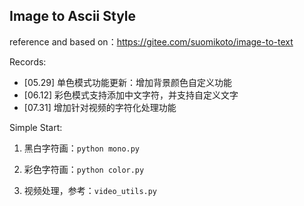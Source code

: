 ## Image to Ascii Style

reference and based on：https://gitee.com/suomikoto/image-to-text

Records:

- [05.29] 单色模式功能更新：增加背景颜色自定义功能
- [06.12] 彩色模式支持添加中文字符，并支持自定义文字
- [07.31] 增加针对视频的字符化处理功能

Simple Start:

1. 黑白字符画：`python mono.py`

2. 彩色字符画：`python color.py`

3. 视频处理，参考：`video_utils.py`
